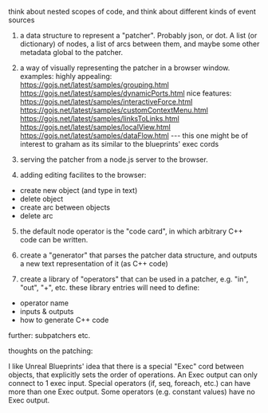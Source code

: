 


think about nested scopes of code, and think about different kinds of event sources


1. a data structure to represent a "patcher". Probably json, or dot. A list (or dictionary) of nodes, a list of arcs between them, and maybe some other metadata global to the patcher. 

2. a way of visually representing the patcher in a browser window.
    examples: 
    highly appealing: 
    https://gojs.net/latest/samples/grouping.html
    https://gojs.net/latest/samples/dynamicPorts.html
    nice features:
    https://gojs.net/latest/samples/interactiveForce.html
    https://gojs.net/latest/samples/customContextMenu.html
    https://gojs.net/latest/samples/linksToLinks.html
    https://gojs.net/latest/samples/localView.html
    https://gojs.net/latest/samples/dataFlow.html --- this one might be of interest to graham as its similar to the blueprints' exec cords

3. serving the patcher from a node.js server to the browser.

4. adding editing facilites to the browser: 
- create new object (and type in text)
- delete object
- create arc between objects
- delete arc

5. the default node operator is the "code card", in which arbitrary C++ code can be written.

6. create a "generator" that parses the patcher data structure, and outputs a new text representation of it (as C++ code)

7. create a library of "operators" that can be used in a patcher, e.g. "in", "out", "+", etc. these library entries will need to define:
- operator name
- inputs & outputs
- how to generate C++ code

further: subpatchers etc.


thoughts on the patching: 

I like Unreal Blueprints' idea that there is a special "Exec" cord between objects, that explicitly sets the order of operations. An Exec output can only connect to 1 exec input. Special operators (if, seq, foreach, etc.) can have more than one Exec output. Some operators (e.g. constant values) have no Exec output.













